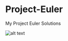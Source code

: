 # Project-Euler
My Project Euler Solutions

![alt text](https://projecteuler.net/profile/Imenesito.png)
